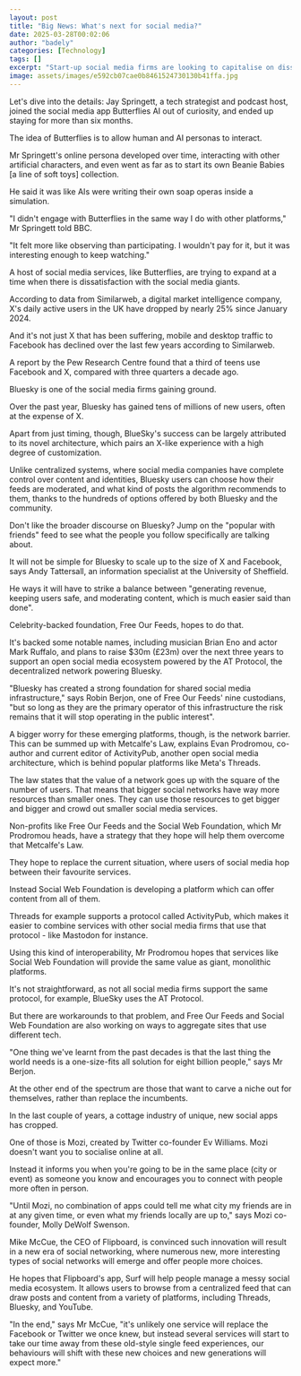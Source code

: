```yaml
---
layout: post
title: "Big News: What's next for social media?"
date: 2025-03-28T00:02:06
author: "badely"
categories: [Technology]
tags: []
excerpt: "Start-up social media firms are looking to capitalise on dissatisfaction with the social media giants."
image: assets/images/e592cb07cae0b8461524730130b41ffa.jpg
---
```


Let's dive into the details: Jay Springett, a tech strategist and podcast host, joined the social media app Butterflies AI out of curiosity, and ended up staying for more than six months.

The idea of Butterflies is to allow human and AI personas to interact.

Mr Springett's online persona developed over time, interacting with other artificial characters, and even went as far as to start its own Beanie Babies [a line of soft toys] collection.

He said it was like AIs were writing their own soap operas inside a simulation.

"I didn't engage with Butterflies in the same way I do with other platforms," Mr Springett told BBC.

"It felt more like observing than participating. I wouldn't pay for it, but it was interesting enough to keep watching."

A host of social media services, like Butterflies, are trying to expand at a time when there is dissatisfaction with the social media giants.

According to data from Similarweb, a digital market intelligence company, X's daily active users in the UK have dropped by nearly 25% since January 2024.

And it's not just X that has been suffering, mobile and desktop traffic to Facebook has declined over the last few years according to Similarweb.

A report by the Pew Research Centre found that a third of teens use Facebook and X, compared with three quarters a decade ago.

Bluesky is one of the social media firms gaining ground.

Over the past year, Bluesky has gained tens of millions of new users, often at the expense of X.

Apart from just timing, though, BlueSky's success can be largely attributed to its novel architecture, which pairs an X-like experience with a high degree of customization.

Unlike centralized systems, where social media companies have complete control over content and identities, Bluesky users can choose how their feeds are moderated, and what kind of posts the algorithm recommends to them, thanks to the hundreds of options offered by both Bluesky and the community.

Don't like the broader discourse on Bluesky? Jump on the "popular with friends" feed to see what the people you follow specifically are talking about.

It will not be simple for Bluesky to scale up to the size of X and Facebook, says Andy Tattersall, an information specialist at the University of Sheffield.

He ways it will have to strike a balance between "generating revenue, keeping users safe, and moderating content, which is much easier said than done".

Celebrity-backed foundation, Free Our Feeds, hopes to do that.

It's backed some notable names, including musician Brian Eno and actor Mark Ruffalo, and plans to raise $30m (£23m) over the next three years to support an open social media ecosystem powered by the AT Protocol, the decentralized network powering Bluesky.

"Bluesky has created a strong foundation for shared social media infrastructure," says Robin Berjon, one of Free Our Feeds' nine custodians, "but so long as they are the primary operator of this infrastructure the risk remains that it will stop operating in the public interest".

A bigger worry for these emerging platforms, though, is the network barrier. This can be summed up with Metcalfe's Law, explains Evan Prodromou, co-author and current editor of ActivityPub, another open social media architecture, which is behind popular platforms like Meta's Threads.

The law states that the value of a network goes up with the square of the number of users. That means that bigger social networks have way more resources than smaller ones. They can use those resources to get bigger and bigger and crowd out smaller social media services.

Non-profits like Free Our Feeds and the Social Web Foundation, which Mr Prodromou heads, have a strategy that they hope will help them overcome that Metcalfe's Law.

They hope to replace the current situation, where users of social media hop between their favourite services. 

Instead Social Web Foundation is developing a platform which can offer content from all of them.

Threads for example supports a protocol called ActivityPub, which makes it easier to combine services with other social media firms that use that protocol - like Mastodon for instance.

Using this kind of interoperability, Mr Prodromou hopes that services like Social Web Foundation will provide the same value as giant, monolithic platforms.

It's not straightforward, as not all social media firms support the same protocol, for example, BlueSky uses the AT Protocol.

But there are workarounds to that problem, and Free Our Feeds and Social Web Foundation are also working on ways to aggregate sites that use different tech.

"One thing we've learnt from the past decades is that the last thing the world needs is a one-size-fits all solution for eight billion people," says Mr Berjon.

At the other end of the spectrum are those that want to carve a niche out for themselves, rather than replace the incumbents.

In the last couple of years, a cottage industry of unique, new social apps has cropped.

One of those is Mozi, created by Twitter co-founder Ev Williams. Mozi doesn't want you to socialise online at all.

Instead it informs you when you're going to be in the same place (city or event) as someone you know and encourages you to connect with people more often in person.

"Until Mozi, no combination of apps could tell me what city my friends are in at any given time, or even what my friends locally are up to," says Mozi co-founder, Molly DeWolf Swenson.

Mike McCue, the CEO of Flipboard, is convinced such innovation will result in a new era of social networking, where numerous new, more interesting types of social networks will emerge and offer people more choices.

He hopes that Flipboard's app, Surf will help people manage a messy social media ecosystem. It allows users to browse from a centralized feed that can draw posts and content from a variety of platforms, including Threads, Bluesky, and YouTube.

"In the end," says Mr McCue, "it's unlikely one service will replace the Facebook or Twitter we once knew, but instead several services will start to take our time away from these old-style single feed experiences, our behaviours will shift with these new choices and new generations will expect more."

